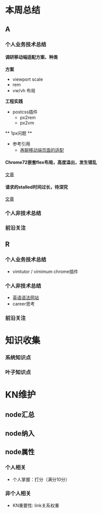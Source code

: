 # 本周总结
## A
### 个人业务技术总结

#### 调研移动端适配方案、种类

**方案**  

  * viewport scale
  * rem
  * vw/vh 布局

**工程实践**

* postcss插件
    + px2rem
    + px2vm

** 1px问题 **

* 参考引用
    + [再聊移动端页面的适配](https://www.w3cplus.com/css/vw-for-layout.html)

#### Chrome72嵌套flex布局，高度溢出，发生错乱
[文章](https://zhuanlan.zhihu.com/p/56646256)

#### 请求的stalled时间过长，待深究
[文章](http://fex.baidu.com/blog/2015/01/chrome-stalled-problem-resolving-process/)

### 个人非技术总结

### 前沿关注

## R
### 个人业务技术总结
* vimtutor / vimimum chrome插件

### 个人非技术总结
* [英语语法网站](https://www.perfect-english-grammar.com/)
* career思考
### 前沿关注
# 知识收集
### 系统知识点
### 叶子知识点



# KN维护
## node汇总
## node纳入
## node属性
### 个人相关
* 个人掌握：打分（满分10分）
### 非个人相关
* KN重要性: link关系权重

